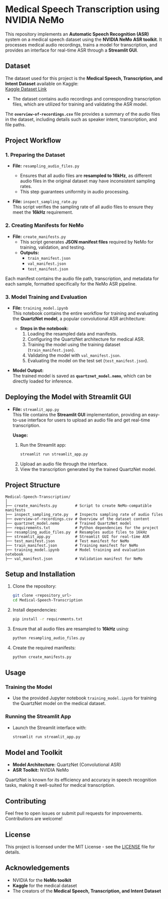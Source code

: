 
# Medical Speech Transcription using NVIDIA NeMo

This repository implements an **Automatic Speech Recognition (ASR)** system on a medical speech dataset using the **NVIDIA NeMo ASR toolkit**. It processes medical audio recordings, trains a model for transcription, and provides an interface for real-time ASR through a **Streamlit GUI**.

## Dataset
The dataset used for this project is the **Medical Speech, Transcription, and Intent Dataset** available on Kaggle:  
[Kaggle Dataset Link](https://www.kaggle.com/datasets/paultimothymooney/medical-speech-transcription-and-intent)

- The dataset contains audio recordings and corresponding transcription files, which are utilized for training and validating the ASR model.

The **`overview-of-recordings.csv`** file provides a summary of the audio files in the dataset, including details such as speaker intent, transcription, and file paths.

## Project Workflow

### 1. Preparing the Dataset
- **File:** `resampling_audio_files.py`  
  - Ensures that all audio files are **resampled to 16kHz**, as different audio files in the original dataset may have inconsistent sampling rates.  
  - This step guarantees uniformity in audio processing.

- **File:** `inspect_sampling_rate.py`  
  This script verifies the sampling rate of all audio files to ensure they meet the **16kHz** requirement.

### 2. Creating Manifests for NeMo
- **File:** `create_manifests.py`  
  - This script generates **JSON manifest files** required by NeMo for training, validation, and testing.
  - **Outputs:**
    - `train_manifest.json`
    - `val_manifest.json`
    - `test_manifest.json`

Each manifest contains the audio file path, transcription, and metadata for each sample, formatted specifically for the NeMo ASR pipeline.

### 3. Model Training and Evaluation
- **File:** `training_model.ipynb`  
  This notebook contains the entire workflow for training and evaluating the **QuartzNet model**, a popular convolutional ASR architecture:

  - **Steps in the notebook:**
    1. Loading the resampled data and manifests.
    2. Configuring the QuartzNet architecture for medical ASR.
    3. Training the model using the training dataset (`train_manifest.json`).
    4. Validating the model with `val_manifest.json`.
    5. Evaluating the model on the test set (`test_manifest.json`).

- **Model Output:**  
  The trained model is saved as **`quartznet_model.nemo`**, which can be directly loaded for inference.

## Deploying the Model with Streamlit GUI
- **File:** `streamlit_app.py`  
  This file contains the **Streamlit GUI** implementation, providing an easy-to-use interface for users to upload an audio file and get real-time transcription. 

  **Usage:**
  1. Run the Streamlit app:  
     ```bash
     streamlit run streamlit_app.py
     ```
  2. Upload an audio file through the interface.
  3. View the transcription generated by the trained QuartzNet model.

## Project Structure
```
Medical-Speech-Transcription/
│
├── create_manifests.py        # Script to create NeMo-compatible manifests
├── inspect_sampling_rate.py   # Inspects sampling rate of audio files
├── overview-of-recordings.csv # Overview of the dataset content
├── quartznet_model.nemo       # Trained QuartzNet model
├── requirements.txt           # Python dependencies for the project
├── resampling_audio_files.py  # Resamples audio files to 16kHz
├── streamlit_app.py           # Streamlit GUI for real-time ASR
├── test_manifest.json         # Test manifest for NeMo
├── train_manifest.json        # Training manifest for NeMo
├── training_model.ipynb       # Model training and evaluation notebook
├── val_manifest.json          # Validation manifest for NeMo

```

## Setup and Installation
1. Clone the repository:
   ```bash
   git clone <repository_url>
   cd Medical-Speech-Transcription
   ```

2. Install dependencies:
   ```bash
   pip install -r requirements.txt
   ```

3. Ensure that all audio files are resampled to **16kHz** using:
   ```bash
   python resampling_audio_files.py
   ```

4. Create the required manifests:
   ```bash
   python create_manifests.py
   ```

## Usage
### Training the Model
- Use the provided Jupyter notebook `training_model.ipynb` for training the QuartzNet model on the medical dataset.

### Running the Streamlit App
- Launch the Streamlit interface with:
  ```bash
  streamlit run streamlit_app.py
  ```

## Model and Toolkit
- **Model Architecture:** QuartzNet (Convolutional ASR)
- **ASR Toolkit:** NVIDIA NeMo

QuartzNet is known for its efficiency and accuracy in speech recognition tasks, making it well-suited for medical transcription.

## Contributing
Feel free to open issues or submit pull requests for improvements. Contributions are welcome!

## License
This project is licensed under the MIT License - see the [LICENSE](LICENSE) file for details.

## Acknowledgements
- NVIDIA for the **NeMo toolkit**  
- **Kaggle** for the medical dataset  
- The creators of the **Medical Speech, Transcription, and Intent Dataset**
